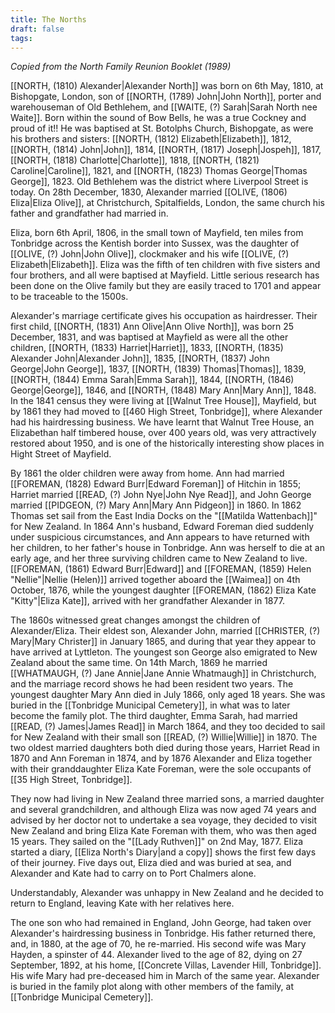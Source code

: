 ```yaml
---
title: The Norths
draft: false
tags:
---
```

*Copied from the North Family Reunion Booklet (1989)*

[[NORTH, (1810) Alexander|Alexander North]] was born on 6th May, 1810, at Bishopgate, London, son of [[NORTH, (1789) John|John North]], porter and warehouseman of Old Bethlehem, and [[WAITE, (?) Sarah|Sarah North nee Waite]]. Born within the sound of Bow Bells, he was a true Cockney and proud of it!! He was baptised at St. Botolphs Church, Bishopgate, as were his brothers and sisters: [[NORTH, (1812) Elizabeth|Elizabeth]], 1812, [[NORTH, (1814) John|John]], 1814, [[NORTH, (1817) Joseph|Jospeh]], 1817, [[NORTH, (1818) Charlotte|Charlotte]], 1818, [[NORTH, (1821) Caroline|Caroline]], 1821, and [[NORTH, (1823) Thomas George|Thomas George]], 1823. Old Bethlehem was the district where Liverpool Street is today. On 28th December, 1830, Alexander married [[OLIVE, (1806) Eliza|Eliza Olive]], at Christchurch, Spitalfields, London, the same church his father and grandfather had married in.

Eliza, born 6th April, 1806, in the small town of Mayfield, ten miles from Tonbridge across the Kentish border into Sussex, was the daughter of [[OLIVE, (?) John|John Olive]], clockmaker and his wife [[OLIVE, (?) Elizabeth|Elizabeth]]. Eliza was the fifth of ten children with five sisters and four brothers, and all were baptised at Mayfield. Little serious research has been done on the Olive family but they are easily traced to 1701 and appear to be traceable to the 1500s.

Alexander's marriage certificate gives his occupation as hairdresser. Their first child, [[NORTH, (1831) Ann Olive|Ann Olive North]], was born 25 December, 1831, and was baptised at Mayfield as were all the other children, [[NORTH, (1833) Harriet|Harriet]], 1833, [[NORTH, (1835) Alexander John|Alexander John]], 1835, [[NORTH, (1837) John George|John George]], 1837, [[NORTH, (1839) Thomas|Thomas]], 1839, [[NORTH, (1844) Emma Sarah|Emma Sarah]], 1844, [[NORTH, (1846) George|George]], 1846, and [[NORTH, (1848) Mary Ann|Mary Ann]], 1848. In the 1841 census they were living at [[Walnut Tree House]], Mayfield, but by 1861 they had moved to [[460 High Street, Tonbridge]], where Alexander had his hairdressing business. We have learnt that Walnut Tree House, an Elizabethan half timbered house, over 400 years old, was very attractively restored about 1950, and is one of the historically interesting show places in Hight Street of Mayfield.

By 1861 the older children were away from home. Ann had married [[FOREMAN, (1828) Edward Burr|Edward Foreman]] of Hitchin in 1855; Harriet married [[READ, (?) John Nye|John Nye Read]], and John George married [[PIDGEON, (?) Mary Ann|Mary Ann Pidgeon]] in 1860. In 1862 Thomas set sail from the East India Docks on the "[[Matilda Wattenbach]]" for New Zealand. In 1864 Ann's husband, Edward Foreman died suddenly under suspicious circumstances, and Ann appears to have returned with her children, to her father's house in Tonbridge. Ann was herself to die at an early age, and her three surviving children came to New Zealand to live. [[FOREMAN, (1861) Edward Burr|Edward]] and [[FOREMAN, (1859) Helen "Nellie"|Nellie (Helen)]] arrived together aboard the [[Waimea]] on 4th October, 1876, while the youngest daughter [[FOREMAN, (1862) Eliza Kate "Kitty"|Eliza Kate]], arrived with her grandfather Alexander in 1877.

The 1860s witnessed great changes amongst the children of Alexander/Eliza. Their eldest son, Alexander John, married [[CHRISTER, (?) Mary|Mary Christer]] in January 1865, and during that year they appear to have arrived at Lyttleton. The youngest son George also emigrated to New Zealand about the same time. On 14th March, 1869 he married [[WHATMAUGH, (?) Jane Annie|Jane Annie Whatmaugh]] in Christchurch, and the marriage record shows he had been resident two years. The youngest daughter Mary Ann died in July 1866, only aged 18 years. She was buried in the [[Tonbridge Municipal Cemetery]], in what was to later become the family plot. The third daughter, Emma Sarah, had married [[READ, (?) James|James Read]] in March 1864, and they too decided to sail for New Zealand with their small son [[READ, (?) Willie|Willie]] in 1870. The two oldest married daughters both died during those years, Harriet Read in 1870 and Ann Foreman in 1874, and by 1876 Alexander and Eliza together with their granddaughter Eliza Kate Foreman, were the sole occupants of [[35 High Street, Tonbridge]].

They now had living in New Zealand three married sons, a married daughter and several grandchildren, and although Eliza was now aged 74 years and advised by her doctor not to undertake a sea voyage, they decided to visit New Zealand and bring Eliza Kate Foreman with them, who was then aged 15 years. They sailed on the "[[Lady Ruthven]]" on 2nd May, 1877. Eliza started a diary, [[Eliza North's Diary|and a copy]] shows the first few days of their journey. Five days out, Eliza died and was buried at sea, and Alexander and Kate had to carry on to Port Chalmers alone.

Understandably, Alexander was unhappy in New Zealand and he decided to return to England, leaving Kate with her relatives here.

The one son who had remained in England, John George, had taken over Alexander's hairdressing business in Tonbridge. His father returned there, and, in 1880, at the age of 70, he re-married. His second wife was Mary Hayden, a spinster of 44. Alexander lived to the age of 82, dying on 27 September, 1892, at his home, [[Concrete Villas, Lavender Hill, Tonbridge]]. His wife Mary had pre-deceased him in March of the same year. Alexander is buried in the family plot along with other members of the family, at [[Tonbridge Municipal Cemetery]].